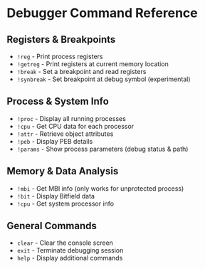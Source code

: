 # Debugger Command Reference

## Registers & Breakpoints
- `!reg` - Print process registers
- `!getreg` - Print registers at current memory location
- `!break` - Set a breakpoint and read registers
- `!synbreak` - Set breakpoint at debug symbol (experimental)

## Process & System Info
- `!proc` - Display all running processes
- `!cpu` - Get CPU data for each processor
- `!attr` - Retrieve object attributes
- `!peb` - Display PEB details
- `!params` - Show process parameters (debug status & path)

## Memory & Data Analysis
- `!mbi` - Get MBI info (only works for unprotected process)
- `!bit` - Display Bitfield data
- `!cpu` - Get system processor info

## General Commands
- `clear` - Clear the console screen
- `exit` - Terminate debugging session
- `help` - Display additional commands


                                   

                                
